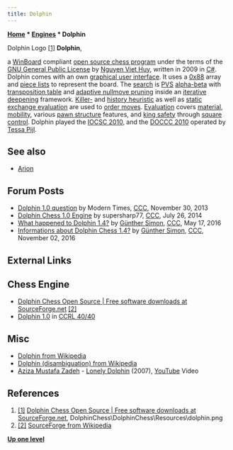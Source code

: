 ```yaml
---
title: Dolphin
---
```

**[Home](Home "Home") * [Engines](Engines "Engines") * Dolphin**

[](File:DolphinChess.jpg) Dolphin Logo <a id="cite-note-1" href="#cite-ref-1">[1]</a>
**Dolphin**,

a [WinBoard](WinBoard "WinBoard") compliant [open source chess program](Category:Open_Source "Category:Open Source") under the terms of the [GNU General Public License](Free_Software_Foundation#GPL "Free Software Foundation") by [Nguyen Viet Huy](index.php?title=Nguyen_Viet_Huy&action=edit&redlink=1 "Nguyen Viet Huy (page does not exist)"), written in 2009 in [C#](C_sharp "C sharp").
Dolphin comes with an own [graphical user interface](GUI "GUI"). It uses a [0x88](0x88 "0x88") array and [piece lists](Piece-Lists "Piece-Lists") to represent the board.
The [search](Search "Search") is [PVS](Principal_Variation_Search "Principal Variation Search") [alpha-beta](Alpha-Beta "Alpha-Beta") with [transposition table](Transposition_Table "Transposition Table") and [adaptive nullmove pruning](Null_Move_Pruning#AdaptiveNullMovePruning "Null Move Pruning") inside an [iterative deepening](Iterative_Deepening "Iterative Deepening") framework.
[Killer-](Killer_Heuristic "Killer Heuristic") and [history heuristic](History_Heuristic "History Heuristic") as well as [static exchange evaluation](Static_Exchange_Evaluation "Static Exchange Evaluation") are used to [order moves](Move_Ordering "Move Ordering"). [Evaluation](Evaluation "Evaluation") covers [material](Material "Material"), [mobility](Mobility "Mobility"), various [pawn structure](Pawn_Structure "Pawn Structure") features, and [king safety](King_Safety "King Safety") through [square control](King_Safety#SquareControl "King Safety").
Dolphin played the [IOCSC 2010](IOCSC_2010 "IOCSC 2010"), and the [DOCCC 2010](DOCCC_2010 "DOCCC 2010") operated by [Tessa Pijl](Tessa_Pijl "Tessa Pijl").

## See also

- [Arion](Arion "Arion")

## Forum Posts

- [Dolphin 1.0 question](http://www.talkchess.com/forum3/viewtopic.php?f=2&t=50278) by Modern Times, [CCC](CCC "CCC"), November 30, 2013
- [Dolphin Chess 1.0 Engine](http://www.talkchess.com/forum3/viewtopic.php?f=2&t=53089) by supersharp77, [CCC](CCC "CCC"), July 26, 2014
- [What happened to Dolphin 1.4?](http://www.talkchess.com/forum3/viewtopic.php?f=2&t=60200) by [Günther Simon](G%C3%BCnther_Simon "Günther Simon"), [CCC](CCC "CCC"), May 17, 2016
- [Informations about Dolphin Chess 1.4?](http://www.talkchess.com/forum3/viewtopic.php?f=2&t=61927) by [Günther Simon](G%C3%BCnther_Simon "Günther Simon"), [CCC](CCC "CCC"), November 02, 2016

## External Links

## Chess Engine

- [Dolphin Chess Open Source | Free software downloads at SourceForge.net](https://sourceforge.net/projects/dolphinchess/) <a id="cite-note-2" href="#cite-ref-2">[2]</a>
- [Dolphin 1.0](http://www.computerchess.org.uk/ccrl/404/cgi/engine_details.cgi?print=Details&each_game=1&eng=Dolphin%201.0%2064-bit#Dolphin_1_0_64-bit) in [CCRL 40/40](CCRL "CCRL")

## Misc

- [Dolphin from Wikipedia](https://en.wikipedia.org/wiki/Dolphin)
- [Dolphin (disambiguation) from Wikipedia](https://en.wikipedia.org/wiki/Dolphin_%28disambiguation%29)
- [Aziza Mustafa Zadeh](Category:Aziza_Mustafa_Zadeh "Category:Aziza Mustafa Zadeh") - [Lonely Dolphin](https://en.wikipedia.org/wiki/Contrasts_II) (2007), [YouTube](https://en.wikipedia.org/wiki/YouTube) Video

## References

1. <a id="cite-ref-1" href="#cite-note-1">[1]</a> [Dolphin Chess Open Source | Free software downloads at SourceForge.net](https://sourceforge.net/projects/dolphinchess/), DolphinChess\\DolphinChess\\Resources\\dolphin.png
1. <a id="cite-ref-2" href="#cite-note-2">[2]</a> [SourceForge from Wikipedia](https://en.wikipedia.org/wiki/SourceForge)

**[Up one level](Engines "Engines")**

